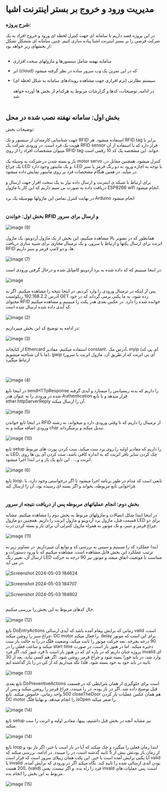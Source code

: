 # مدیریت ورود و خروج بر بستر اینترنت اشیا

### شرح پروژه:

در این پروژه قصد داریم تا سامانه ای جهت کنترل لحظه ای ورود و خروج افراد به یک شرکت فرضی را بر بستر اینترنت اشیا پیاده سازی کنیم. چنین سامانه ای متشکل تشکل از بخشهای زیر خواهد بود:
<br/><br/>
- سامانه نهفته شامل سنسورها و ماژولهای سخت افزاری

- ابر (cloud) که در این تمرین یک وب سرور ساده در نظر گرفته میشود

- سیستم نظارتی (نرم افزاری جهت مشاهده رویدادهای سامانه به شکل لحظه ای)
<br/><br/>
در ادامه، توضیحات، کدها و گزارشات مربوط به هرکدام از بخش ها آورده خواهد شد. 
<br/><br/>
## بخش اول: سامانه نهفته نصب شده در محل 
توضیحات بخش: 
<br/><br/>
جهت شناسایی کارمندان از سنسور و تک RFID استفاده میشود. هر RFID tag برابر با هویت یک فرد است. در ورودی شرکت یک RFID sensor قرار دارد که با استفاده از آن میتوان مشخصات افراد را از روی RFID tag خواند. این مشخصه یک کد 10 رقمی است. 
<br/><br/>
باز و بسته شدن در شرکت به وسیله یک motor servo کنترل میشود. همچنین مقابل در، یک چراغ LED و یک مانیتور وجود دارد. LED با 
توجه به اجازه ورود به دو رنگ قرمز یا سبز در میآید، در همین هنگام مشخصات فرد بر روی مانیتور نمایش داده میشود. 
<br/><br/>
برای ارتباط با شبکه ی اینترنت و ارسال داده نیاز به یک سخت افزار جهت ارسال و دریافت داده به صورت بی سیم داریم که این کار با ماژول ESP8266 wifi انجام میشود. 
<br/><br/>
در نهایت کنترل تمامی این ماژولها بهوسیله یک برد Arduino انجام میشود
<br/><br/>
### بخش اول: خواندن RFID و ارسال برای سرور 
![image (9)](https://github.com/FaSha20/EntranceManagement/assets/114980788/729d6fb1-c6c3-4229-9249-15a4d9c4c5b8)
<br/><br/>
همانطور که در تصویر بالا مشاهده میکنیم، این بخش از یک ماژول آردوینو، یک ماژول اترنت برای ارسال پکتها و ارتباط با سرور، و یک ترمینال مجازی برای شبیه سازی دریافت RFID ها، و دو لامپ قرمز و سبز داریم.
<br/><br/>
![image (7)](https://github.com/FaSha20/EntranceManagement/assets/114980788/8ad16fbf-eba3-4b4c-adee-5300a5ef53a4)
<br/><br/>
در اینجا میبینیم که کد داده شده به برد آردوینو کامپایل شده و درحال گرفتن ورودی است. 
<br/><br/>
![image](https://github.com/FaSha20/EntranceManagement/assets/114980788/6f707b9b-a74d-4fdd-827c-f11df87e10a7)
<br/><br/>
پس از اینکه در ترمینال ورودی را وارد کردیم، در اینجا نتیجه را مشاهده میکنیم. اگر به آدرس 192.168.2.2 ریکوئست GET زده شود، به ما پکتی برمی گرداند که در خود محتوای RFID خوانده شده را دارد. در عکس بعدی هدر پکت را میبینیم و مشاهده میکنیم که آیدی داده شده ارسال شده است. 
<br/><br/>
![image (2)](https://github.com/FaSha20/EntranceManagement/assets/114980788/ab8892b5-5ba1-4973-b6b4-60af3406bb99)
<br/><br/>
در ادامه به توضیح کد این بخش میپردازیم:
<br/><br/>
![image (3)](https://github.com/FaSha20/EntranceManagement/assets/114980788/bd70f41e-6b30-4757-92ca-7048fde8acd5)
<br/><br/>
از کتابخانه Ethercard استفاده میکنیم. مقادیر constant، آدرس مک، myip (آی پی که ما با آن شناخته میشویم)، gwip (آی پی اترنت که از طریق آن، ماژول اترنت با سرور ارتباط میگیرد

<br/><br/>
![image (4)](https://github.com/FaSha20/EntranceManagement/assets/114980788/be564b5f-3a97-4c28-b0ef-9d1aab139e8d)
<br/><br/>
در اینجا تابع sendHTTpResponse را داریم که بدنه ریسپانس را میسازد و آیدی گرفته شده در ورودی را به عنوان هدر Authentication قرار میدهد و با تابع ether.httpServerReply آن را ارسال میکند.
<br/><br/>
![image (5)](https://github.com/FaSha20/EntranceManagement/assets/114980788/2e31c94f-e77e-468b-9160-e3204c004c9f)
<br/><br/>
در اینجا تابع خواندن RFID از ترمینال را داریم که تا وقتی ورودی دارد و میخواند، به رشته ورودی اضافه میکند و به char تبدیل میکند و برمیگرداند. 
<br/><br/>
![image (10)](https://github.com/FaSha20/EntranceManagement/assets/114980788/e045d089-6156-44dc-bc6b-9945ca050625)
<br/><br/>
تابع setup را داریم که مقادیر اولیه را روی برد ست میکند. ست کردن پورت های مربوط به LED، چک کردن سایز بافر اترنت که به اندازه کافی باشد، ست کردن آی پی ها روی اترنت و... . این تابع یک بار و در ابتدا اجرا میشود. 
<br/><br/>
![image (6)](https://github.com/FaSha20/EntranceManagement/assets/114980788/c59c20f0-f190-4137-9762-d4cccfe80ecb)
<br/><br/>
تابع loop، تابعی است که مدام در طور برنامه اجرا میشود تا اگر درخواستی وجود دارد، با فراخوانی تابع مربوطه، بخواند و اگر بسته ای رسیده بود، آن را ارسال کند. 
<br/><br/>

### بخش دوم: انجام عملیاتهای مربوطه پس از دریافت نتیجه از سرور
در اینجا ابتدا شکل اتصالات و ماژولهای مربوط به بخش دوم را مشاهده میکنیم. مشابه قسمت قبل، ماژول برد آردوینو و ماژول اترنت را داریم. همچنین دو ماژول LED برای دو چراغ قرمز و سبز، و یک موتور به همراه ماژول کنترلی آن برای باز و بسته کردن درب. 
<br/><br/>
![image (11)](https://github.com/FaSha20/EntranceManagement/assets/114980788/669909bd-11c9-4bc1-9fd6-62343b59561f)
<br/><br/>
ابتدا عملکرد کد را میبینیم و سپس به بررسی کد و توابع آن میپردازیم. در تصاویر زیر به ترتیب عملکرد این بخش قابل مشاهده است. مشاهده میکنیم که با ورود دستورات و ارسال آن، تغییر رنگ LED متناسب با موثعیت اتفاق میفتد و موتور نیز 90 درجه به حرکت در می آید. 
<br/><br/>
![Screenshot 2024-05-03 184624](https://github.com/FaSha20/EntranceManagement/assets/114980788/7319cb1f-8bd6-4795-b497-129b3c6eb94f)
<br/><br/>
![Screenshot 2024-05-03 184707](https://github.com/FaSha20/EntranceManagement/assets/114980788/e1b56071-d859-4169-a14c-a60645e2edbd)
<br/><br/>
![Screenshot 2024-05-03 184802](https://github.com/FaSha20/EntranceManagement/assets/114980788/d9f1ce97-ef43-4cba-bdf4-d741dff7ec15)
<br/><br/>

حال کدهای مربوط به این بخش را بررسی میکنیم.
<br/><br/>
![image (12)](https://github.com/FaSha20/EntranceManagement/assets/114980788/19b09336-52aa-4fb0-bbbb-56e69ebbbb15)
<br/><br/>
تابع DoEntryActions زمانی که برایش پیغام آمده باشد که آیدی ارسالی valid است، چراغ سبز را روشن میکند، DC motor را فعال میکند. delay برای این است که موتور 90 درجه بچرخد. بعد حرکت موتور را ثابت میکند، وضعیت فلگ در را به حالت باز ست میکند و ساعت فعلی را در start time ذخیره میکند. اما در هنوز باز است. در صورت پروژه چنان داریم که در بازه ای که در هنوز باز است تا فرد عبور کند، اگر فرد invalid ای وارد شد، در باید فورا بسته شود و چراغ قرمز روشن شود. اگر هم کسی نیاید، بعد از 30 ثانیه در باید خود به خود بسته شود. فلذا نگه میداریم که از کی در را باز گذاشته ایم. 
<br/><br/>
![image (13)](https://github.com/FaSha20/EntranceManagement/assets/114980788/e897f0f7-ef08-4038-9190-451087b04962)
<br/><br/>
تابع بعدی DoPreventiveActions است برای جلوگیری از همان شرایطی که در قسمت قبل توضیح داده شد. اگر در باز بوده، در را میبندد، چراغ قرمز را روشن میکند و پس از 500 واحد زمانی، خاموش میکند. 
تابع closeTheDoor هم همان عکس عملیات باز کردن DC motor را انجام میدهد. و نهایتا فلگ isOpen را صفر میکند. 
<br/><br/>
![image (14)](https://github.com/FaSha20/EntranceManagement/assets/114980788/1f746ae6-d0d8-4ba0-83cd-1437152104ae)
<br/><br/>
تابع setup نیز مشابه آنچه در بخش قبل داشتیم، پینها، مقادیر اولیه و اترنت را ست میکند.
<br/><br/>
![image (14)](https://github.com/FaSha20/EntranceManagement/assets/114980788/f0db0ddd-d5c9-403e-993b-45ce0f9b29bf)
<br/><br/>
تابع loop ابتدا زمان فعلی را میگیرد و چک میکند که آیا در باز است یا خیر، اگر باز بود و از زمان باز بودنش بیش از 5 ثانیه گذشته است، در را میبندد. در ادامه، بررسی میکند که آیا پکتی برایش آمده است یا خیر. این پکت همان ریپلای سرور است که قرار است valid یا invalid بودن آیدی ارسالی شده را تایید کند. نگاه میکند اگر در ورودی که برایش آمده، 200 هست، (valid) فرد را راه بده. و اگر نیست، یعنی invald است، پس عملیات های مربوط به این بخش را انجام بده. 
<br/><br/>
![image (15)](https://github.com/FaSha20/EntranceManagement/assets/114980788/6eb6ebeb-2f6a-4b4b-824f-6315bb720f5c)
<br/><br/>

